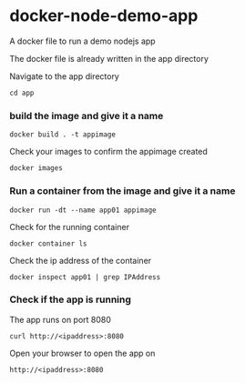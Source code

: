 # docker-node-demo-app
A docker file to run a demo nodejs app

The docker file is already written in the app directory

Navigate to the app directory

`cd app`

### build the image and give it a name

`docker build . -t appimage`

Check your images to confirm the appimage created

`docker images`

### Run a container from the image and give it a name

`docker run -dt --name app01 appimage`

Check for the running container

`docker container ls`

Check the ip address of the container 

`docker inspect app01 | grep IPAddress`

### Check if the app is running 

The app runs on port 8080

`curl http://<ipaddress>:8080`

Open your browser to open the app on

`http://<ipaddress>:8080`
